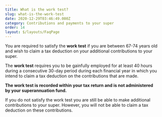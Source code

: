 ```yaml
---
title: What is the work test?
slug: what-is-the-work-test
date: 2020-12-29T03:46:49.000Z
category: Contributions and payments to your super
order: 14
layout: $/layouts/FaqPage
---
```

You are required to satisfy the **work test** if you are between 67-74 years old and wish to claim a tax deduction on your additional contributions to your super. 

The **work test** requires you to be gainfully employed for at least 40 hours during a consecutive 30-day period during each financial year in which you intend to claim a tax deduction on the contributions that are made.

**The work test is recorded within your tax return and is not administered by your superannuation fund.**

If you do not satisfy the work test you are still be able to make additional contributions to your super. However, you will not be able to claim a tax deduction on these contributions.